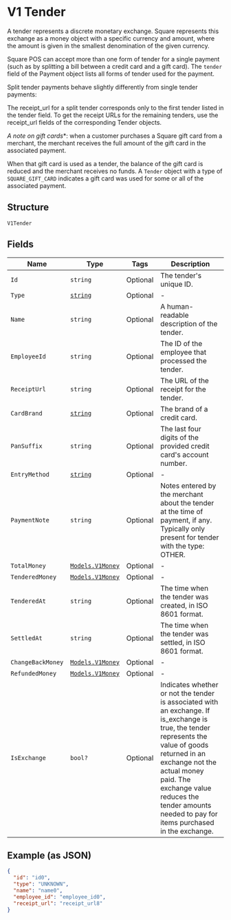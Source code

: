 
# V1 Tender

A tender represents a discrete monetary exchange. Square represents this
exchange as a money object with a specific currency and amount, where the
amount is given in the smallest denomination of the given currency.

Square POS can accept more than one form of tender for a single payment (such
as by splitting a bill between a credit card and a gift card). The `tender`
field of the Payment object lists all forms of tender used for the payment.

Split tender payments behave slightly differently from single tender payments:

The receipt_url for a split tender corresponds only to the first tender listed
in the tender field. To get the receipt URLs for the remaining tenders, use
the receipt_url fields of the corresponding Tender objects.

*A note on gift cards**: when a customer purchases a Square gift card from a
merchant, the merchant receives the full amount of the gift card in the
associated payment.

When that gift card is used as a tender, the balance of the gift card is
reduced and the merchant receives no funds. A `Tender` object with a type of
`SQUARE_GIFT_CARD` indicates a gift card was used for some or all of the
associated payment.

## Structure

`V1Tender`

## Fields

| Name | Type | Tags | Description |
|  --- | --- | --- | --- |
| `Id` | `string` | Optional | The tender's unique ID. |
| `Type` | [`string`](/doc/models/v1-tender-type.md) | Optional | - |
| `Name` | `string` | Optional | A human-readable description of the tender. |
| `EmployeeId` | `string` | Optional | The ID of the employee that processed the tender. |
| `ReceiptUrl` | `string` | Optional | The URL of the receipt for the tender. |
| `CardBrand` | [`string`](/doc/models/v1-tender-card-brand.md) | Optional | The brand of a credit card. |
| `PanSuffix` | `string` | Optional | The last four digits of the provided credit card's account number. |
| `EntryMethod` | [`string`](/doc/models/v1-tender-entry-method.md) | Optional | - |
| `PaymentNote` | `string` | Optional | Notes entered by the merchant about the tender at the time of payment, if any. Typically only present for tender with the type: OTHER. |
| `TotalMoney` | [`Models.V1Money`](/doc/models/v1-money.md) | Optional | - |
| `TenderedMoney` | [`Models.V1Money`](/doc/models/v1-money.md) | Optional | - |
| `TenderedAt` | `string` | Optional | The time when the tender was created, in ISO 8601 format. |
| `SettledAt` | `string` | Optional | The time when the tender was settled, in ISO 8601 format. |
| `ChangeBackMoney` | [`Models.V1Money`](/doc/models/v1-money.md) | Optional | - |
| `RefundedMoney` | [`Models.V1Money`](/doc/models/v1-money.md) | Optional | - |
| `IsExchange` | `bool?` | Optional | Indicates whether or not the tender is associated with an exchange. If is_exchange is true, the tender represents the value of goods returned in an exchange not the actual money paid. The exchange value reduces the tender amounts needed to pay for items purchased in the exchange. |

## Example (as JSON)

```json
{
  "id": "id0",
  "type": "UNKNOWN",
  "name": "name0",
  "employee_id": "employee_id0",
  "receipt_url": "receipt_url8"
}
```

